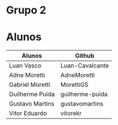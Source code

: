 # Grupo 2

# Alunos

Alunos | Github 
------- | --------
Luan Vasco | Luan-Cavalcante
Adne Moretti | AdneMoretti
Gabriel Moretti | MorettiGS
Guilherme Puida | guilherme-puida
Gustavo Martins | gustavomartins
Vitor Eduardo | vitorekr
